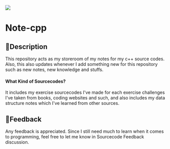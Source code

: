![](https://media.discordapp.net/attachments/909977034120396850/996426756061921320/logo-cpp.png?width=702&height=702)
# Note-cpp
## 📖Description
This repository acts as my storeroom of my notes for my c++ source codes. Also, this also updates whenever I add something new for this repository such as new notes, new knowledge and stuffs.

#### What Kind of Sourcecodes?
It includes my exercise sourcecodes I've made for each exercise challenges I've taken from books, coding websites and such, and also includes my data structure notes which I've learned from other sources.

## 📣Feedback
Any feedback is appreciated. Since I still need much to learn when it comes to programming, feel free to let me know in Sourcecode Feedback discussion.